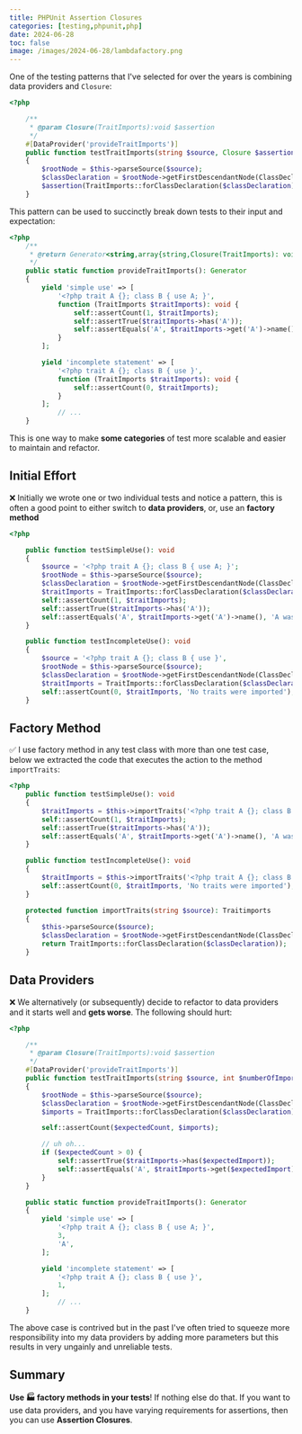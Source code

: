 ```yaml
--- 
title: PHPUnit Assertion Closures
categories: [testing,phpunit,php]
date: 2024-06-28
toc: false
image: /images/2024-06-28/lambdafactory.png
---
```


One of the testing patterns that I've selected for over the years is combining data providers and `Closure`:

```php
<?php

    /**
     * @param Closure(TraitImports):void $assertion
     */
    #[DataProvider('provideTraitImports')]
    public function testTraitImports(string $source, Closure $assertion): void
    {
        $rootNode = $this->parseSource($source);
        $classDeclaration = $rootNode->getFirstDescendantNode(ClassDeclaration::class);
        $assertion(TraitImports::forClassDeclaration($classDeclaration));
    }
```

This pattern can be used to succinctly break down tests to their input and
expectation:

```php
<?php
    /**
     * @return Generator<string,array{string,Closure(TraitImports): void}>
     */
    public static function provideTraitImports(): Generator
    {
        yield 'simple use' => [
            '<?php trait A {}; class B { use A; }',
            function (TraitImports $traitImports): void {
                self::assertCount(1, $traitImports);
                self::assertTrue($traitImports->has('A'));
                self::assertEquals('A', $traitImports->get('A')->name());
            }
        ];

        yield 'incomplete statement' => [
            '<?php trait A {}; class B { use }',
            function (TraitImports $traitImports): void {
                self::assertCount(0, $traitImports);
            }
        ];
		    // ...
    }
```

This is one way to make **some categories** of test more scalable and easier
to maintain and refactor.

## Initial Effort

❌ Initially we wrote one or two individual tests and notice a pattern, this is
often a good point to either switch to **data providers**, or, use an **factory
method**

```php
<?php

    public function testSimpleUse(): void
    {
        $source = '<?php trait A {}; class B { use A; }';
        $rootNode = $this->parseSource($source);
        $classDeclaration = $rootNode->getFirstDescendantNode(ClassDeclaration::class);
        $traitImports = TraitImports::forClassDeclaration($classDeclaration));
        self::assertCount(1, $traitImports);
        self::assertTrue($traitImports->has('A'));
        self::assertEquals('A', $traitImports->get('A')->name(), 'A was imported');
    }

    public function testIncompleteUse(): void
    {
        $source = '<?php trait A {}; class B { use }',
        $rootNode = $this->parseSource($source);
        $classDeclaration = $rootNode->getFirstDescendantNode(ClassDeclaration::class);
        $traitImports = TraitImports::forClassDeclaration($classDeclaration));
        self::assertCount(0, $traitImports, 'No traits were imported');
    }
```

## Factory Method

✅ I use factory method in any test class with more than one test case, below we
extracted the code that executes the action to the method `importTraits`:

```php
<?php
    public function testSimpleUse(): void
    {
        $traitImports = $this->importTraits('<?php trait A {}; class B { use A; }');
        self::assertCount(1, $traitImports);
        self::assertTrue($traitImports->has('A'));
        self::assertEquals('A', $traitImports->get('A')->name(), 'A was imported');
    }

    public function testIncompleteUse(): void
    {
        $traitImports = $this->importTraits('<?php trait A {}; class B { use }'),
        self::assertCount(0, $traitImports, 'No traits were imported');
    }

    protected function importTraits(string $source): Traitimports
    {
        $this->parseSource($source);
        $classDeclaration = $rootNode->getFirstDescendantNode(ClassDeclaration::class);
        return TraitImports::forClassDeclaration($classDeclaration));
    }
```

## Data Providers

❌ We alternatively (or subsequently) decide to refactor to data providers and
it starts well and **gets worse**. The following should hurt:

```php
<?php

    /**
     * @param Closure(TraitImports):void $assertion
     */
    #[DataProvider('provideTraitImports')]
    public function testTraitImports(string $source, int $numberOfImports, ?string $expectedImport = null): void
    {
        $rootNode = $this->parseSource($source);
        $classDeclaration = $rootNode->getFirstDescendantNode(ClassDeclaration::class);
        $imports = TraitImports::forClassDeclaration($classDeclaration);

        self::assertCount($expectedCount, $imports);

        // uh oh...
        if ($expectedCount > 0) {
            self::assertTrue($traitImports->has($expectedImport));
            self::assertEquals('A', $traitImports->get($expectedImport)->name(), 'A was imported');
        }
    }

    public static function provideTraitImports(): Generator
    {
        yield 'simple use' => [
            '<?php trait A {}; class B { use A; }',
            3,
            'A',
        ];

        yield 'incomplete statement' => [
            '<?php trait A {}; class B { use }',
            1,
        ];
		    // ...
    }
```

The above case is contrived but in the past I've often tried to squeeze more
responsibility into my data providers by adding more parameters but this
results in very ungainly and unreliable tests.


## Summary

**Use 🏭 factory methods in your tests**! If nothing else do that. If you want to
use data providers, and you have varying requirements for assertions, then you
can use **Assertion Closures**.

